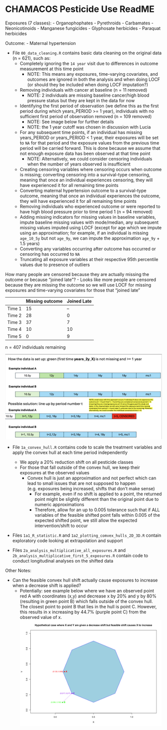 CHAMACOS Pesticide Use ReadME
================

Exposures (7 classes): - Organophophates - Pyrethroids - Carbamates -
Neonicotinoids - Manganese fungicides - Glyphosate herbicides - Paraquat
herbicides

Outcome: - Maternal hypertension

- File `00_data_cleaning.R` contains basic data cleaning on the original
  data (n = 621), such as:
  - Completely ignoring the `14 year` visit due to differences in
    outcome measurement at this time point
    - NOTE: This means any exposures, time-varying covariates, and
      outcomes are ignored in both the analysis and when doing LOCF (or
      should they be included when doing LOCF imputation?)
  - Removing individuals with cancer at baseline (n = 11 removed)
    - NOTE: 2 individuals are missing baseline cancer/high blood
      pressure status but they are kept in the data for now
  - Identifying the first period of observation (we define this as the
    first period during which years_PERIOD \>= 1 year), individuals with
    no sufficient first period of observation removed (n = 109 removed)
    - NOTE: See image below for further details
    - NOTE: the 1 year cutoff was chosen in discussion with Lucia
  - For any subsequent time points, if an individual has missing
    years_PERIOD or years_PERIOD \< 1 year, their exposures will be set
    to `NA` for that period and the exposure values from the previous
    time period will be carried forward. This is done because we assume
    that not enough exposure data has been observed at that time point
    - NOTE: Alternatively, we could consider censoring individuals when
      the number of years observed is insufficient
  - Creating censoring variables where censoring occurs when outcome is
    missing; converting censoring into a survival-type censoring,
    meaning that once an individual experiences censoring, they will
    have experienced it for all remaining time points
  - Converting maternal hypertension outcome to a survival-type outcome,
    meaning that once an individual experiences the outcome, they will
    have experienced it for all remaining time points
  - Removing individuals who experienced outcome or were reported to
    have high blood pressure prior to time period 1 (n = 94 removed)
  - Adding missing indicators for missing values in baseline variables,
    impute baseline missing values with mode/median, any subsequent
    missing values imputed using LOCF (except for age which we impute
    using an approximation; for example, if an individual is missing
    `age_10_5y` but not `age_9y`, we can impute the approximation
    `age_9y` + 1.5 years)
  - Converting any variables occurring after outcome has occurred or
    censoring has occurred to `NA`
  - Truncating all exposure variables at their respective 95th
    percentile values due to presence of outliers

How many people are censored because they are actually missing the
outcome or because “joined late”? - Looks like more people are censored
because they are missing the outcome so we will use LOCF for missing
exposures and time-varying covariates for those that “joined late”

|        | Missing outcome | Joined Late |
|--------|-----------------|-------------|
| Time 1 | 15              | –           |
| Time 2 | 28              | 0           |
| Time 3 | 37              | 7           |
| Time 4 | 10              | 10          |
| Time 5 | 0               | 9           |

n = 407 individuals remaining

![](plots/CHAMACOS_Outcome.png)

- File `1a_convex_hull.R` contains code to scale the treatment variables
  and apply the convex hull at each time period independently

  - We apply a 20% reduction shift on all pesticide classes
  - For those that fall outside of the convex hull, we keep their
    exposures at the observed values
    - Convex hull is just an approximation and not perfect which can
      lead to small issues that are not supposed to happen
      (e.g. exposures being increased, shifts that don’t make sense)
      - For example, even if no shift is applied to a point, the
        returned point might be slightly different than the original
        point due to numeric approximations
      - Therefore, allow for an up to 0.005 tolerance such that if ALL
        variables of the feasible shifted point falls within 0.005 of
        the expected shifted point, we still allow the expected
        intervention/shift to occur

- Files `1a1_R_statistic.R` and `1a2_plotting_comvex_hulls_2D_3D.R`
  contain exploratory code looking at extrapolation and support

- Files `2a_analysis_multiplicative_all_exposures.R` and
  `2b_analysis_multiplicative_first_5_exposures.R` contain code to
  conduct longitudinal analyses on the shifted data

Other Notes:

- Can the feasible convex hull shift actually cause exposures to
  increase when a decrease shift is applied?
  - Potentially: see example below where we have an observed point red A
    with coordinates (x,y) and decrease x by 20% and y by 80% (resulting
    in green point B) which falls outside of the convex hull. The
    closest point to point B that lies in the hull is point C. However,
    this results in x increasing by 44.7% (purple point C) from the
    observed value of x. ![](plots/hypothetical_increase.png)
